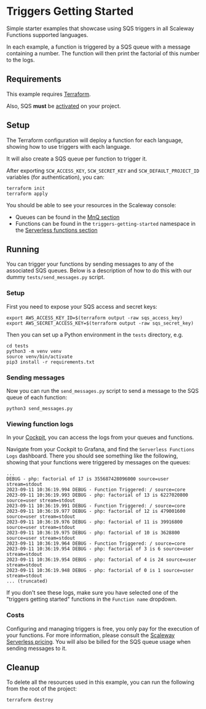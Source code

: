 # Triggers Getting Started

Simple starter examples that showcase using SQS triggers in all Scaleway Functions supported languages.

In each example, a function is triggered by a SQS queue with a message containing a number. The function will then print the factorial of this number to the logs.

## Requirements

This example requires [Terraform](https://www.scaleway.com/en/docs/tutorials/terraform-quickstart/).

Also, SQS **must** be [activated](https://www.scaleway.com/en/docs/serverless/messaging/how-to/get-started/#how-to-activate-sqs-or-sns) on your project.

## Setup

The Terraform configuration will deploy a function for each language, showing how to use triggers with each language.

It will also create a SQS queue per function to trigger it.

After exporting `SCW_ACCESS_KEY`, `SCW_SECRET_KEY` and `SCW_DEFAULT_PROJECT_ID` variables (for authentication), you can:

```console
terraform init
terraform apply
```

You should be able to see your resources in the Scaleway console:

- Queues can be found in the [MnQ section](https://console.scaleway.com/messaging/protocols/fr-par/sqs/queues)
- Functions can be found in the `triggers-getting-started` namespace in the [Serverless functions section](https://console.scaleway.com/functions/namespaces)

## Running

You can trigger your functions by sending messages to any of the associated SQS queues. Below is a description of how to do this with our dummy `tests/send_messages.py` script.

### Setup

First you need to expose your SQS access and secret keys:

```console
export AWS_ACCESS_KEY_ID=$(terraform output -raw sqs_access_key)
export AWS_SECRET_ACCESS_KEY=$(terraform output -raw sqs_secret_key)
```

Then you can set up a Python environment in the `tests` directory, e.g.

```console
cd tests
python3 -m venv venv
source venv/bin/activate
pip3 install -r requirements.txt
```

### Sending messages

Now you can run the `send_messages.py` script to send a message to the SQS queue of each function:

```console
python3 send_messages.py
```

### Viewing function logs

In your [Cockpit](https://console.scaleway.com/cockpit), you can access the logs from your queues and functions.

Navigate from your Cockpit to Grafana, and find the `Serverless Functions Logs` dashboard. There you should see something like the following, showing that your functions were triggered by messages on the queues:

```console
...
DEBUG - php: factorial of 17 is 355687428096000 source=user stream=stdout
2023-09-11 10:36:19.994 DEBUG - Function Triggered: / source=core
2023-09-11 10:36:19.993 DEBUG - php: factorial of 13 is 6227020800 source=user stream=stdout
2023-09-11 10:36:19.991 DEBUG - Function Triggered: / source=core
2023-09-11 10:36:19.977 DEBUG - php: factorial of 12 is 479001600 source=user stream=stdout
2023-09-11 10:36:19.976 DEBUG - php: factorial of 11 is 39916800 source=user stream=stdout
2023-09-11 10:36:19.975 DEBUG - php: factorial of 10 is 3628800 source=user stream=stdout
2023-09-11 10:36:19.964 DEBUG - Function Triggered: / source=core
2023-09-11 10:36:19.954 DEBUG - php: factorial of 3 is 6 source=user stream=stdout
2023-09-11 10:36:19.954 DEBUG - php: factorial of 4 is 24 source=user stream=stdout
2023-09-11 10:36:19.948 DEBUG - php: factorial of 0 is 1 source=user stream=stdout
... (truncated)
```

If you don't see these logs, make sure you have selected one of the "triggers getting started" functions in the `Function name` dropdown.

### Costs

Configuring and managing triggers is free, you only pay for the execution of your functions. For more information, please consult the [Scaleway Serverless pricing](https://www.scaleway.com/en/pricing/?tags=serverless). You will also be billed for the SQS queue usage when sending messages to it.

## Cleanup

To delete all the resources used in this example, you can run the following from the root of the project:

```console
terraform destroy
```
